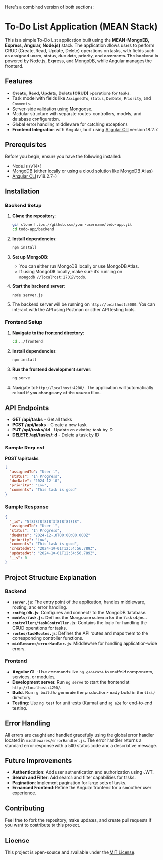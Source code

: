 Here's a combined version of both sections:

# To-Do List Application (MEAN Stack)

This is a simple To-Do List application built using the **MEAN (MongoDB, Express, Angular, Node.js)** stack. The application allows users to perform CRUD (Create, Read, Update, Delete) operations on tasks, with fields such as assigned users, status, due date, priority, and comments. The backend is powered by Node.js, Express, and MongoDB, while Angular manages the frontend.

## Features

- **Create, Read, Update, Delete (CRUD)** operations for tasks.
- Task model with fields like `AssignedTo`, `Status`, `DueDate`, `Priority`, and `Comments`.
- Server-side validation using Mongoose.
- Modular structure with separate routes, controllers, models, and database configuration.
- Global error handling middleware for catching exceptions.
- **Frontend Integration** with Angular, built using [Angular CLI](https://github.com/angular/angular-cli) version 18.2.7.

## Prerequisites

Before you begin, ensure you have the following installed:

- [Node.js](https://nodejs.org/) (v14+)
- [MongoDB](https://www.mongodb.com/) (either locally or using a cloud solution like MongoDB Atlas)
- [Angular CLI](https://angular.dev/tools/cli) (v18.2.7+)

## Installation

### Backend Setup

1. **Clone the repository**:

   ```bash
   git clone https://github.com/your-username/todo-app.git
   cd todo-app/backend
   ```

2. **Install dependencies**:

   ```bash
   npm install
   ```

3. **Set up MongoDB**:

   - You can either run MongoDB locally or use MongoDB Atlas.
   - If using MongoDB locally, make sure it’s running on `mongodb://localhost:27017/todo`.

4. **Start the backend server**:

   ```bash
   node server.js
   ```

5. The backend server will be running on `http://localhost:5000`. You can interact with the API using Postman or other API testing tools.

### Frontend Setup

1. **Navigate to the frontend directory**:

   ```bash
   cd ../frontend
   ```

2. **Install dependencies**:

   ```bash
   npm install
   ```

3. **Run the frontend development server**:

   ```bash
   ng serve
   ```

4. Navigate to `http://localhost:4200/`. The application will automatically reload if you change any of the source files.

## API Endpoints

- **GET /api/tasks** - Get all tasks
- **POST /api/tasks** - Create a new task
- **PUT /api/tasks/:id** - Update an existing task by ID
- **DELETE /api/tasks/:id** - Delete a task by ID

### Sample Request

**POST /api/tasks**

```json
{
  "assignedTo": "User 1",
  "status": "In Progress",
  "dueDate": "2024-12-10",
  "priority": "Low",
  "comments": "This task is good"
}
```

### Sample Response

```json
{
  "_id": "5f8f8f8f8f8f8f8f8f8f8f8",
  "assignedTo": "User 1",
  "status": "In Progress",
  "dueDate": "2024-12-10T00:00:00.000Z",
  "priority": "Low",
  "comments": "This task is good",
  "createdAt": "2024-10-01T12:34:56.789Z",
  "updatedAt": "2024-10-01T12:34:56.789Z",
  "__v": 0
}
```

## Project Structure Explanation

### Backend

- **`server.js`**: The entry point of the application, handles middleware, routing, and error handling.
- **`config/db.js`**: Configures and connects to the MongoDB database.
- **`models/Task.js`**: Defines the Mongoose schema for the `Task` object.
- **`controllers/taskController.js`**: Contains the logic for handling the CRUD operations for tasks.
- **`routes/taskRoutes.js`**: Defines the API routes and maps them to the corresponding controller functions.
- **`middlewares/errorHandler.js`**: Middleware for handling application-wide errors.

### Frontend

- **Angular CLI**: Use commands like `ng generate` to scaffold components, services, or modules.
- **Development server**: Run `ng serve` to start the frontend at `http://localhost:4200/`.
- **Build**: Run `ng build` to generate the production-ready build in the `dist/` directory.
- **Testing**: Use `ng test` for unit tests (Karma) and `ng e2e` for end-to-end testing.

## Error Handling

All errors are caught and handled gracefully using the global error handler located in `middlewares/errorHandler.js`. The error handler returns a standard error response with a 500 status code and a descriptive message.

## Future Improvements

- **Authentication**: Add user authentication and authorization using JWT.
- **Search and Filter**: Add search and filter capabilities for tasks.
- **Pagination**: Implement pagination for large sets of tasks.
- **Enhanced Frontend**: Refine the Angular frontend for a smoother user experience.

## Contributing

Feel free to fork the repository, make updates, and create pull requests if you want to contribute to this project.

## License

This project is open-source and available under the [MIT License](LICENSE).
